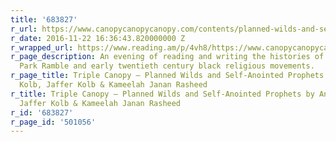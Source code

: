```yaml
---
title: '683827'
r_url: https://www.canopycanopycanopy.com/contents/planned-wilds-and-self-anointed-prophets?utm_source=Triple%20Canopy%20mailing%20list&utm_campaign=b8ab3dea75-2016_NYPL_CFP-event_11-21-2016&utm_medium=email&utm_term=0_ce9ad24ae0-b8ab3dea75-268740781&mc_cid=b8ab3dea75&mc_eid=d27e806ea1
r_date: 2016-11-22 16:36:43.820000000 Z
r_wrapped_url: https://www.reading.am/p/4vh8/https://www.canopycanopycanopy.com/contents/planned-wilds-and-self-anointed-prophets?utm_source=Triple%20Canopy%20mailing%20list&utm_campaign=b8ab3dea75-2016_NYPL_CFP-event_11-21-2016&utm_medium=email&utm_term=0_ce9ad24ae0-b8ab3dea75-268740781&mc_cid=b8ab3dea75&mc_eid=d27e806ea1
r_page_description: An evening of reading and writing the histories of the Central
  Park Ramble and early twentieth century black religious movements.
r_page_title: Triple Canopy – Planned Wilds and Self-Anointed Prophets by Anjuli Raza
  Kolb, Jaffer Kolb & Kameelah Janan Rasheed
r_title: Triple Canopy – Planned Wilds and Self-Anointed Prophets by Anjuli Raza Kolb,
  Jaffer Kolb & Kameelah Janan Rasheed
r_id: '683827'
r_page_id: '501056'
---
```


